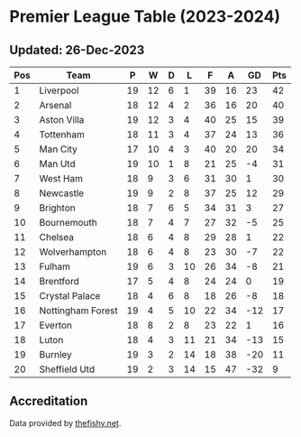 # Premier League Table (2023-2024)
## Updated: 26-Dec-2023

| Pos | Team | P | W | D | L | F | A | GD | Pts |
| --- | --- | --- | --- | --- | --- | --- | --- | --- | --- |
| 1 | Liverpool | 19 | 12 | 6 | 1 | 39 | 16 | 23 | 42 |
| 2 | Arsenal | 18 | 12 | 4 | 2 | 36 | 16 | 20 | 40 |
| 3 | Aston Villa | 19 | 12 | 3 | 4 | 40 | 25 | 15 | 39 |
| 4 | Tottenham | 18 | 11 | 3 | 4 | 37 | 24 | 13 | 36 |
| 5 | Man City | 17 | 10 | 4 | 3 | 40 | 20 | 20 | 34 |
| 6 | Man Utd | 19 | 10 | 1 | 8 | 21 | 25 | -4 | 31 |
| 7 | West Ham | 18 | 9 | 3 | 6 | 31 | 30 | 1 | 30 |
| 8 | Newcastle | 19 | 9 | 2 | 8 | 37 | 25 | 12 | 29 |
| 9 | Brighton | 18 | 7 | 6 | 5 | 34 | 31 | 3 | 27 |
| 10 | Bournemouth | 18 | 7 | 4 | 7 | 27 | 32 | -5 | 25 |
| 11 | Chelsea | 18 | 6 | 4 | 8 | 29 | 28 | 1 | 22 |
| 12 | Wolverhampton | 18 | 6 | 4 | 8 | 23 | 30 | -7 | 22 |
| 13 | Fulham | 19 | 6 | 3 | 10 | 26 | 34 | -8 | 21 |
| 14 | Brentford | 17 | 5 | 4 | 8 | 24 | 24 | 0 | 19 |
| 15 | Crystal Palace | 18 | 4 | 6 | 8 | 18 | 26 | -8 | 18 |
| 16 | Nottingham Forest | 19 | 4 | 5 | 10 | 22 | 34 | -12 | 17 |
| 17 | Everton | 18 | 8 | 2 | 8 | 23 | 22 | 1 | 16 |
| 18 | Luton | 18 | 4 | 3 | 11 | 21 | 34 | -13 | 15 |
| 19 | Burnley | 19 | 3 | 2 | 14 | 18 | 38 | -20 | 11 |
| 20 | Sheffield Utd | 19 | 2 | 3 | 14 | 15 | 47 | -32 | 9 |

## Accreditation 

Data provided by [thefishy.net](https://www.thefishy.net/).